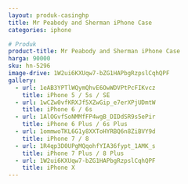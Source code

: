 ```yaml
---
layout: produk-casinghp
title: Mr Peabody and Sherman iPhone Case
categories: iphone

# Produk
product-title: Mr Peabody and Sherman iPhone Case
harga: 90000
sku: hn-5296
image-drive: 1W2ui6KXUqw7-bZG1HAPbgRzpslCqhQPF
gallery:
  - url: 1eAB3YPTlWQymQhvE6OwWDVPtPcFIKvcz
    title: iPhone 5 / 5s / SE
  - url: 1wCZw0vfKRXJf5XZwGip_e7erXPjUDmtW
    title: iPhone 6 / 6s
  - url: 1AlOGvfSoNMMfFP4wgB_DIDdSR9s5ePir
    title: iPhone 6 Plus / 6s Plus
  - url: 1ommwoTKL6G1y8XXToHYRBQ6n8ZiBVY9d
    title: iPhone 7 / 8
  - url: 1R4qp3D0UPgMQqohfYIA36fypt_1AMK_s
    title: iPhone 7 Plus / 8 Plus
  - url: 1W2ui6KXUqw7-bZG1HAPbgRzpslCqhQPF
    title: iPhone X
---
```

